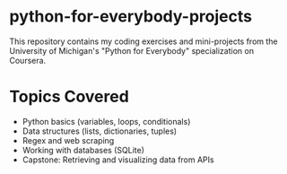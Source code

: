 # python-for-everybody-projects
This repository contains my coding exercises and mini-projects from the University of Michigan's "Python for Everybody" specialization on Coursera.

# Topics Covered
- Python basics (variables, loops, conditionals)
- Data structures (lists, dictionaries, tuples)
- Regex and web scraping
- Working with databases (SQLite)
- Capstone: Retrieving and visualizing data from APIs
